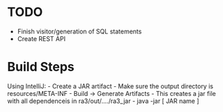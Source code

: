 TODO
====
- Finish visitor/generation of SQL statements
- Create REST API

Build Steps
===========
Using IntelliJ:
    - Create a JAR artifact
    - Make sure the output directory is resources/META-INF
    - Build -> Generate Artifacts
    - This creates a jar file with all dependenceis in ra3/out/..../ra3_jar
    - java -jar [ JAR name ]